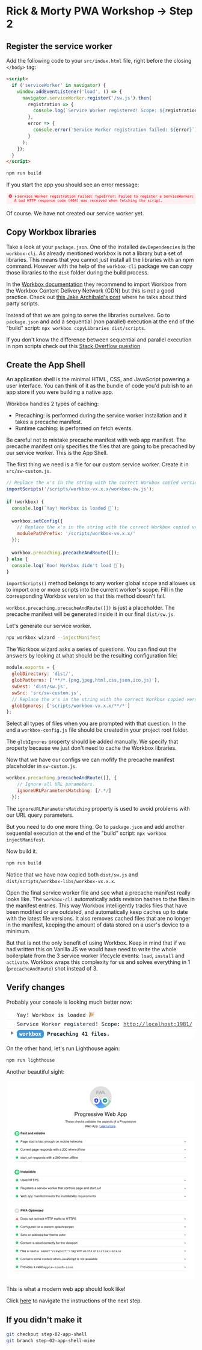 # Rick & Morty PWA Workshop -> Step 2

## Register the service worker

Add the following code to your `src/index.html` file, right before the closing `</body>` tag:

```html
<script>
  if ('serviceWorker' in navigator) {
    window.addEventListener('load', () => {
      navigator.serviceWorker.register('/sw.js').then(
        registration => {
          console.log(`Service Worker registered! Scope: ${registration.scope}`);
        },
        error => {
          console.error(`Service Worker registration failed: ${error}`);
        }
      );
    });
  }
</script>
```

```bash
npm run build
```

If you start the app you should see an error message:

<img src="visuals/non-registered-sw-error.png">

Of course. We have not created our service worker yet.

## Copy Workbox libraries

Take a look at your `package.json`. One of the installed `devDependencies` is the `workbox-cli`. As already mentioned workbox is not a library but a set of libraries. This means that you cannot just install all the libraries with an npm command. However with the help of the `workbox-cli` package we can copy those libraries to the `dist` folder during the build process.

In the [Workbox documentation](https://developers.google.com/web/tools/workbox/guides/get-started#importing_workbox) they recommend to import Workbox from the Workbox Content Delivery Network (CDN) but this is not a good practice. Check out [this Jake Archibald's post](https://jakearchibald.com/2018/third-party-css-is-not-safe/) where he talks about third party scripts.

Instead of that we are going to serve the libraries ourselves. Go to `package.json` and add a sequential (non parallel) execution at the end of the "build" script: `npx workbox copyLibraries dist/scripts`.

If you don't know the difference between sequential and parallel execution in npm scripts check out this [Stack Overflow question](https://stackoverflow.com/questions/39172536/running-npm-scripts-sequentially/39172660#answer-39172660)

## Create the App Shell

An application shell is the minimal HTML, CSS, and JavaScript powering a user interface. You can think of it as the bundle of code you'd publish to an app store if you were building a native app.

Workbox handles 2 types of caching:

* Precaching: is performed during the service worker installation and it takes a precache manifest.
* Runtime caching: is performed on fetch events.

Be careful not to mistake precache manifest with web app manifest. The precache manifest only specifies the files that are going to be precached by our service worker. This is the App Shell.

The first thing we need is a file for our custom service worker. Create it in `src/sw-custom.js`.

```javascript
// Replace the x's in the string with the correct Workbox copied version!
importScripts('/scripts/workbox-vx.x.x/workbox-sw.js');

if (workbox) {
  console.log(`Yay! Workbox is loaded 🎉`);

  workbox.setConfig({
    // Replace the x's in the string with the correct Workbox copied version!
    modulePathPrefix: '/scripts/workbox-vx.x.x/'
  });

  workbox.precaching.precacheAndRoute([]);
} else {
  console.log(`Boo! Workbox didn't load 😬`);
}
```

`importScripts()` method belongs to any worker global scope and allowes us to import one or more scripts into the current worker's scope. Fill in the corresponding Workbox version so that this method doesn't fail.

`workbox.precaching.precacheAndRoute([])` is just a placeholder. The precache manifest will be generated inside it in our final `dist/sw.js`. 

Let's generate our service worker.

```bash
npx workbox wizard --injectManifest
```

The Workbox wizard asks a series of questions. You can find out the answers by looking at what should be the resulting configuration file:

```javascript
module.exports = {
  globDirectory: 'dist/',
  globPatterns: ['**/*.{png,jpeg,html,css,json,ico,js}'],
  swDest: 'dist/sw.js',
  swSrc: 'src/sw-custom.js',
  // Replace the x's in the string with the correct Workbox copied version!
  globIgnores: ['scripts/workbox-vx.x.x/**/*']
};
```

Select all types of files when you are prompted with that question. In the end a `workbox-config.js` file should be created in your project root folder.

The `globIgnores` property should be added manually. We specify that property because we just don't need to cache the Workbox libraries.

Now that we have our configs we can mofify the precache manifest placeholder in `sw-custom.js`.

```javascript
workbox.precaching.precacheAndRoute([], {
    // Ignore all URL parameters.
    ignoreURLParametersMatching: [/.*/]
  });
```

The `ignoreURLParametersMatching` property is used to avoid problems with our URL query parameters.

But you need to do one more thing. Go to `package.json` and add another sequential execution at the end of the "build" script: `npx workbox injectManifest`.

Now build it.

```bash
npm run build
```

Notice that we have now copied both `dist/sw.js` and `dist/scripts/workbox-libs/workbox-vx.x.x`.

Open the final service worker file and see what a precache manifest really looks like. The `workbox-cli` automatically adds revision hashes to the files in the manifest entries. This way Workbox intelligently tracks files that have been modified or are outdated, and automatically keep caches up to date with the latest file versions. It also removes cached files that are no longer in the manifest, keeping the amount of data stored on a user's device to a minimum.

But that is not the only benefit of using Workbox. Keep in mind that if we had written this on Vanilla JS we would have need to write the whole boilerplate from the 3 service worker lifecycle events: `load`, `install` and `activate`. Workbox wraps this complexity for us and solves everything in 1 (`precacheAndRoute`) shot instead of 3.

## Verify changes

Probably your console is looking much better now:

<img src="visuals/registered-sw-log.png">

On the other hand, let's run Lighthouse again:

```bash
npm run lighthouse
```

Another beautiful sight:

<img src="visuals/lighthouse-final-stats.png">

This is what a modern web app should look like!

Click [here](https://github.com/kaplan81/rick-morty-pwa-workbox/tree/step-03-offline-experience) to navigate the instructions of the next step. 

## If you didn't make it

```bash
git checkout step-02-app-shell
git branch step-02-app-shell-mine
```
